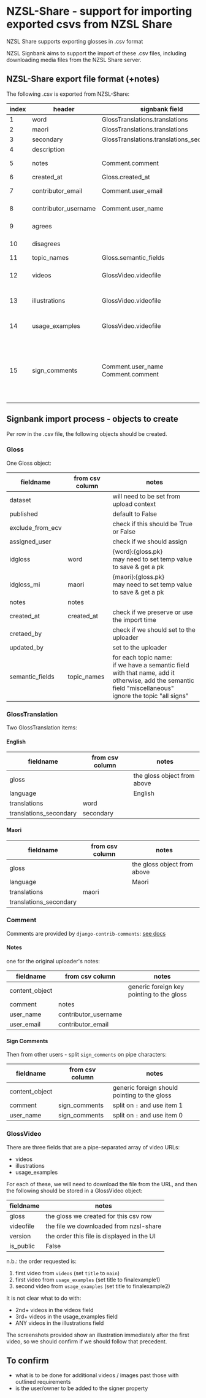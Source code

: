 # NZSL-Share - support for importing exported csvs from NZSL Share

NZSL Share supports exporting glosses in .csv format

NZSL Signbank aims to support the import of these .csv files, including
downloading media files from the NZSL Share server.

## NZSL-Share export file format (+notes)

The following .csv is exported from NZSL-Share:

| index | header | signbank field | notes |
| ---- | ---- | ---- | ---- |
| 1 | word | GlossTranslations.translations |  |
| 2 | maori | GlossTranslations.translations |  |
| 3 | secondary | GlossTranslations.translations_secondary |  |
| 4 | description |  | not used |
| 5 | notes | Comment.comment | assign to contributor |
| 6 | created_at | Gloss.created_at |  |
| 7 | contributor_email | Comment.user_email | add as a user? |
| 8 | contributor_username | Comment.user_name | add as a user? |
| 9 | agrees |  | no current field |
| 10 | disagrees |  | no current field |
| 11 | topic_names | Gloss.semantic_fields |  |
| 12 | videos | GlossVideo.videofile | pipe-separated URLs |
| 13 | illustrations | GlossVideo.videofile | pipe-separated URLs |
| 14 | usage_examples | GlossVideo.videofile | pipe-separated URLs |
| 15 | sign_comments | Comment.user_name<br>Comment.comment | pipe-separated comments, in the format:<br><br>{username}:  {comment} |

## Signbank import process - objects to create

Per row in the .csv file, the following objects should be created.

### Gloss

One Gloss object:

| fieldname | from csv column | notes |
| ---- | ---- | ---- |
| dataset |  | will need to be set from upload context |
| published |  | default to False |
| exclude_from_ecv |  | check if this should be True or False |
| assigned_user |  | check if we should assign |
| idgloss | word | {word}:{gloss.pk}<br>may need to set temp value to save & get a pk |
| idgloss_mi | maori | {maori}:{gloss.pk}<br>may need to set temp value to save & get a pk |
| notes | notes |  |
| created_at | created_at | check if we preserve or use the import time |
| cretaed_by |  | check if we should set to the uploader |
| updated_by |  | set to the uploader |
| semantic_fields | topic_names | for each topic name:<br>if we have a semantic field with that name, add it otherwise, add the semantic field "miscellaneous"<br>ignore the topic "all signs" |

### GlossTranslation

Two GlossTranslation items:

#### English

| fieldname | from csv column | notes |
| ---- | ---- | ---- |
| gloss |  | the gloss object from above |
| language |  | English |
| translations | word |  |
| translations_secondary | secondary |  |

#### Maori

| fieldname | from csv column | notes |
| ---- | ---- | ---- |
| gloss |  | the gloss object from above |
| language |  | Maori |
| translations | maori |  |
| translations_secondary |  |  |

### Comment

Comments are provided by `django-contrib-comments`: [see docs](https://django-contrib-comments.readthedocs.io/en/latest/models.html)

#### Notes

one for the original uploader's notes:

| fieldname | from csv column | notes |
| ---- | ---- | ---- |
| content_object |  | generic foreign key pointing to the gloss |
| comment | notes |  |
| user_name | contributor_username |  |
| user_email | contributor_email |  |

#### Sign Comments

Then from other users - split `sign_comments` on pipe characters:

| fieldname | from csv column | notes |
| ---- | ---- | ---- |
| content_object |  | generic foreign should pointing to the gloss |
| comment | sign_comments | split on `:` and use item 1 |
| user_name | sign_comments | split on `:` and use item 0 |

### GlossVideo

There are three fields that are a pipe-separated array of video URLs:
- videos
- illustrations
- usage_examples

For each of these, we will need to download the file from the URL, and then the following should be stored in a GlossVideo object:

| fieldname | notes |
| ---- | ---- |
| gloss | the gloss we created for this csv row |
| videofile | the file we downloaded from nzsl-share |
| version | the order this file is displayed in the UI |
| is_public | False |

n.b.: the order requested is:
1. first video from `videos` (set `title` to `main`)
2. first video from `usage_examples` (set title to finalexample1)
3. second video from `usage_examples` (set title to finalexample2)

It is not clear what to do with:
- 2nd+ videos in the videos field
- 3rd+ videos in the usage_examples field
- ANY videos in the illustrations field

The screenshots provided show an illustration immediately after the first video, so we should confirm if we should follow that precedent.

## To confirm

- what is to be done for additional videos / images past those with outlined requirements
- is the user/owner to be added to the signer property
